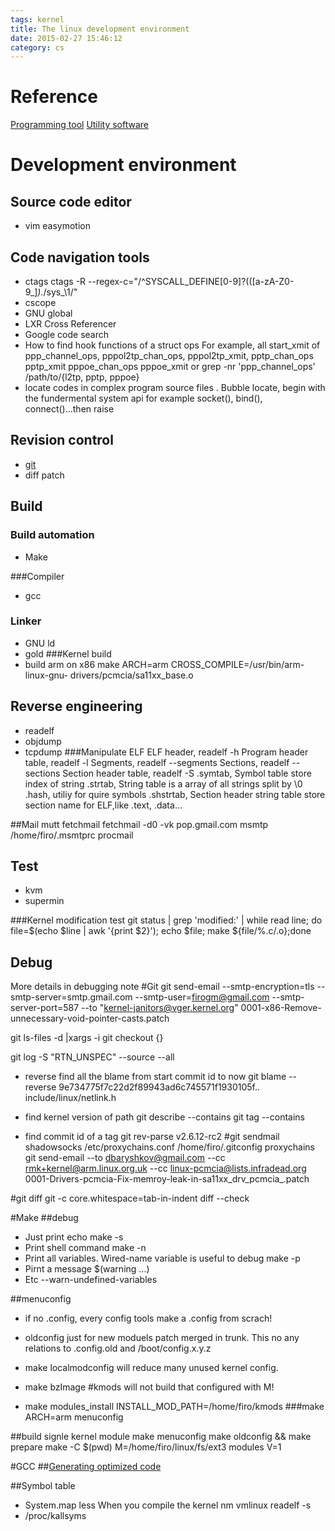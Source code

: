```yaml
---
tags: kernel
title: The linux development environment
date: 2015-02-27 15:46:12
category: cs
---
```

# Reference
[Programming tool](https://en.wikipedia.org/wiki/Programming_tool)
[Utility software](https://en.wikipedia.org/wiki/Utility_software)

# Development environment
## Source code editor
* vim
easymotion

## Code navigation tools
* ctags
ctags -R --regex-c="/^SYSCALL_DEFINE[0-9]?\(([a-zA-Z0-9_]*).*/sys_\1/"
* cscope
* GNU global
* LXR Cross Referencer
* Google code search
* How to find hook functions of a struct ops
For example, all start_xmit of ppp_channel_ops, 
pppol2tp_chan_ops, pppol2tp_xmit,
pptp_chan_ops pptp_xmit
pppoe_chan_ops pppoe_xmit
or grep -nr 'ppp_channel_ops' /path/to/{l2tp, pptp, pppoe}
* locate codes in complex program source files .
Bubble locate, begin with the fundermental system api for example socket(), bind(), connect()...then raise

## Revision control
* [git](http://git-scm.com/docs)
* diff patch

## Build

### Build automation
* Make

###Compiler
* gcc

### Linker
* GNU ld
* gold
###Kernel build
* build arm on x86
 make ARCH=arm CROSS_COMPILE=/usr/bin/arm-linux-gnu- drivers/pcmcia/sa11xx_base.o


## Reverse engineering
* readelf
* objdump
* tcpdump
###Manipulate ELF
ELF header, readelf -h
Program header table, readelf -l
Segments, readelf --segments 
Sections, readelf --sections
Section header table, readelf -S 
.symtab, Symbol table store index of string
.strtab, String table is a array of all strings split by \0
.hash, utiliy for quire symbols
.shstrtab, Section header string table store section name for ELF,like .text, .data...

##Mail
mutt
fetchmail
fetchmail -d0 -vk pop.gmail.com
msmtp
/home/firo/.msmtprc
procmail


## Test
* kvm 
* supermin

###Kernel modification test
git status  | grep 'modified:' | while read line; do file=$(echo $line | awk '{print $2}'); echo $file; make ${file/%.c/.o};done

## Debug
More details in debugging note
#Git 
git send-email --smtp-encryption=tls --smtp-server=smtp.gmail.com --smtp-user=firogm@gmail.com --smtp-server-port=587 --to "kernel-janitors@vger.kernel.org" 0001-x86-Remove-unnecessary-void-pointer-casts.patch

git ls-files -d |xargs -i git checkout {}

git log -S "RTN_UNSPEC" --source --all
* reverse find all the blame from start commit id to now
    git blame --reverse 9e734775f7c22d2f89943ad6c745571f1930105f..   include/linux/netlink.h

* find kernel version of path
    git describe --contains
    git tag --contains <id>

* find commit id of a tag
    git rev-parse v2.6.12-rc2
#git sendmail
shadowsocks
/etc/proxychains.conf
/home/firo/.gitconfig
proxychains git send-email --to dbaryshkov@gmail.com --cc rmk+kernel@arm.linux.org.uk --cc linux-pcmcia@lists.infradead.org  0001-Drivers-pcmcia-Fix-memroy-leak-in-sa11xx_drv_pcmcia_.patch

#git diff
git -c core.whitespace=tab-in-indent diff --check



#Make
##debug
* Just print echo 
make -s 
* Print shell command
make -n
* Print all variables. Wired-name variable is useful to debug
make -p
* Pirnt a message
$(warning ...)
* Etc
--warn-undefined-variables

##menuconfig
* if no .config, every config tools make a .config from scrach!

* oldconfig just for new moduels patch merged in trunk. This no any relations to .config.old and /boot/config.x.y.z

* make localmodconfig will reduce many unused kernel config.

* make bzImage  #kmods will not build that configured with M! 
* make modules_install INSTALL_MOD_PATH=/home/firo/kmods
###make ARCH=arm menuconfig

##build signle kernel module
make menuconfig
make oldconfig && make prepare
make -C $(pwd) M=/home/firo/linux/fs/ext3 modules V=1

#GCC
##[Generating optimized code](http://www.stlinux.com/devel/debug/jtag/build?q=node/82)

##Symbol table
* System.map less 
When you compile the kernel
nm vmlinux
readelf -s 
* /proc/kallsyms
